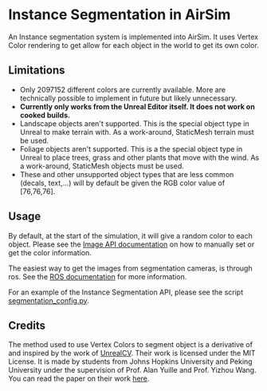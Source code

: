 # Instance Segmentation in AirSim

An Instance segmentation system is implemented into AirSim. It uses Vertex Color rendering to get allow for each object in the world to get its own color.

## Limitations
* Only 2097152‬ different colors are currently available. More are technically possible to implement in future but likely unnecessary. 
* **Currently only works from the Unreal Editor itself. It does not work on cooked builds.**
* Landscape objects aren't supported. This is the special object type in Unreal to make terrain with. As a work-around, StaticMesh terrain must be used.
* Foliage objects aren't supported. This is a the special object type in Unreal to place trees, grass and other plants that move with the wind. As a work-around, StaticMesh objects must be used.
* These and other unsupported object types that are less common (decals, text,...) will by default be given the RGB color value of [76,76,76].

## Usage
By default, at the start of the simulation, it will give a random color to each object. 
Please see the [Image API documentation](image_apis.md#segmentation) on how to manually set or get the color information.

The easiest way to get the images from segmentation cameras, is through ros. See the [ROS documentation](ros.md) for more information. 

For an example of the Instance Segmentation API, please see the script  [segmentation_config.py](../ros/python_ws/src/airsim/scripts/segmentation_config.py).

## Credits
The method used to use Vertex Colors to segment object is a derivative of and inspired by the work of [UnrealCV](https://unrealcv.org/). Their work is licensed under the MIT License.
It is made by students from Johns Hopkins University and Peking University under the supervision of Prof. Alan Yuille and Prof. Yizhou Wang.
You can read the paper on their work [here](https://dl.acm.org/doi/10.1145/3123266.3129396).
